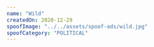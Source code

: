 ```yaml
---
name: "Wild"
createdOn: 2020-12-29
spoofImage: "../../assets/spoof-ads/wild.jpg"
spoofCategory: "POLITICAL"
---
```

